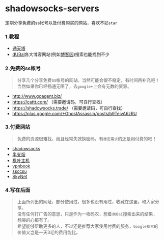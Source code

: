 # shadowsocks-servers
定期分享免费的ss帐号以及付费购买的网站，喜欢不妨`star`

### 1.教程
* [通天塔](https://ttt.tt/150/)
* [dUBaI](https://www.baidu.com)各大博客网站(例如[博客园](www.cnblogs.com))搜索也能找到不少

### 2.免费的ss帐号
> 分享几个分享免费ss帐号的网站，当然可能会很不稳定，有时间再补充吧！<br>
> 当然如果你已经畅通无阻了，去`google+`上会有无数的资源。

* http://www.goagent.biz/
* https://cattt.com/ （需要邀请码，可自行查找）
* https://shadowsocks.trade/ （需要邀请码，可自行查找）
* https://plus.google.com/+GhostAssassin/posts/b9TeivA6zRU


### 3.付费网站
> 免费的资源很难找，而且经常失效换密码，有`稳定需求`的还是用付费的吧！

* [shadowsocks](https://portal.shadowsocks.com/cart.php)
* [半支烟](https://bzy.me/)
* [枫叶主机](https://www.fyzhuji.com/cart.php)
* [vpnbook](http://www.vpnbook.com/)
* [ssccsu](https://www.ssccsu.com/)
* [SkyNet](http://xget.cn/?v=12M3NmZhMWE0ZjI1ZjYyZTBlYj)

### 4.写在后面
> 上面所列出的网址，部分使用过，很多也没有用过，收藏在这里，和大家分享。<br>
> 没有任何打广告的意思，只是作为一枚码农，想着`dUBaI`搜索出来的结果，想哭的心都有了。<br>
> 希望能够帮助更多的人，不过还是推荐大家使用付费的服务，`Google搜索`的价值又岂是一天3毛的费用能比。